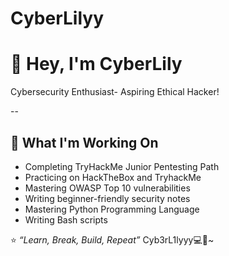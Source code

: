 # CyberLilyy
# 👋 Hey, I'm CyberLily

Cybersecurity Enthusiast- Aspiring Ethical Hacker!

--

## 🚀 What I'm Working On
- Completing TryHackMe Junior Pentesting Path
- Practicing on HackTheBox and TryhackMe
- Mastering OWASP Top 10 vulnerabilities
- Writing beginner-friendly security notes
- Mastering Python Programming Language
- Writing Bash scripts 

⭐ _“Learn, Break, Build, Repeat”_ Cyb3rL1lyyy💻🌺~

